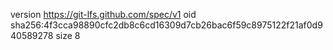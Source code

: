 version https://git-lfs.github.com/spec/v1
oid sha256:4f3cca98890cfc2db8c6cd16309d7cb26bac6f59c8975122f21af0d940589278
size 8
